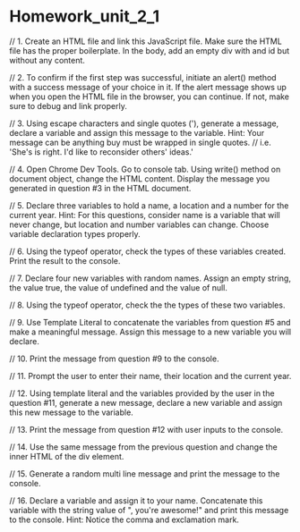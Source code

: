 # Homework_unit_2_1
// 1. Create an HTML file and link this JavaScript file. Make sure the HTML file has the proper boilerplate. In the body, add an empty div with and id but without any content.

// 2. To confirm if the first step was successful, initiate an alert() method with a success message of your choice in it. If the alert message shows up when you open the HTML file in the browser, you can continue. If not, make sure to debug and link properly.

// 3. Using escape characters and single quotes ('), generate a message, declare a variable and assign this message to the variable. Hint: Your message can be anything buy must be wrapped in single quotes.
// i.e. 'She's is right. I'd like to reconsider others' ideas.'

// 4. Open Chrome Dev Tools. Go to console tab. Using write() method on document object, change the HTML content. Display the message you generated in question #3 in the HTML document.

// 5. Declare three variables to hold a name, a location and a number for the current year. Hint: For this questions, consider name is a variable that will never change, but location and number variables can change. Choose variable declaration types properly.

// 6. Using the typeof operator, check the types of these variables created. Print the result to the console.

// 7. Declare four new variables with random names. Assign an empty string, the value true, the value of undefined and the value of null.

// 8. Using the typeof operator, check the the types of these two variables.

// 9. Use Template Literal to concatenate the variables from question #5 and make a meaningful message. Assign this message to a new variable you will declare.

// 10. Print the message from question #9 to the console.

// 11. Prompt the user to enter their name, their location and the current year.

// 12. Using template literal and the variables provided by the user in the question #11, generate a new message, declare a new variable and assign this new message to the variable.

// 13. Print the message from question #12 with user inputs to the console.

// 14. Use the same message from the previous question and change the inner HTML of the div element.

// 15. Generate a random multi line message and print the message to the console.

// 16. Declare a variable and assign it to your name. Concatenate this variable with the string value of ", you're awesome!" and print this message to the console. Hint: Notice the comma and exclamation mark.